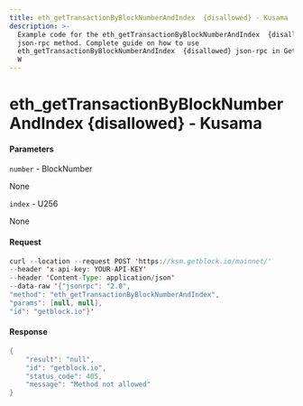 ```yaml
---
title: eth_getTransactionByBlockNumberAndIndex  {disallowed} - Kusama
description: >-
  Example code for the eth_getTransactionByBlockNumberAndIndex  {disallowed}
  json-rpc method. Сomplete guide on how to use
  eth_getTransactionByBlockNumberAndIndex  {disallowed} json-rpc in GetBlock.io
  W
---
```


# eth\_getTransactionByBlockNumberAndIndex  {disallowed} - Kusama

#### Parameters

`number` - BlockNumber

None

`index` - U256

None

#### Request

```java
curl --location --request POST 'https://ksm.getblock.io/mainnet/' 
--header 'x-api-key: YOUR-API-KEY' 
--header 'Content-Type: application/json' 
--data-raw '{"jsonrpc": "2.0",
"method": "eth_getTransactionByBlockNumberAndIndex",
"params": [null, null],
"id": "getblock.io"}'
```

#### Response

```java
{
    "result": "null",
    "id": "getblock.io",
    "status_code": 405,
    "message": "Method not allowed"
}
```
